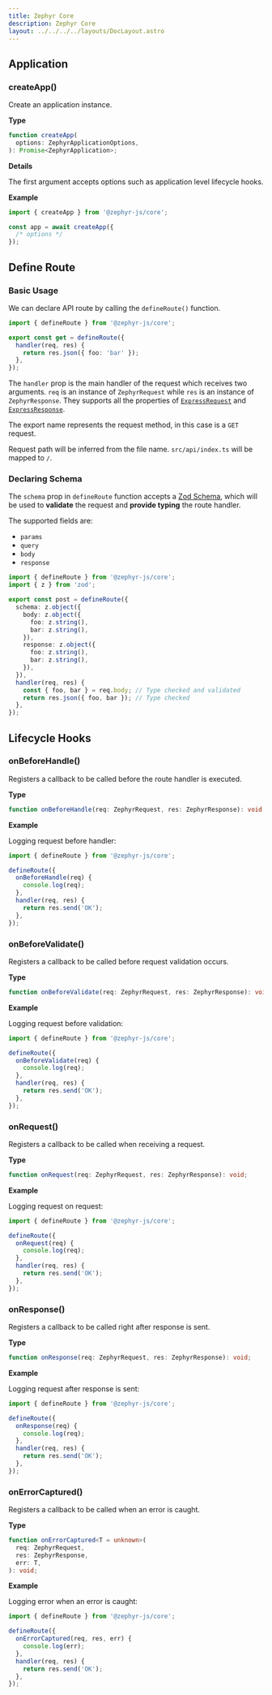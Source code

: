 ```yaml
---
title: Zephyr Core
description: Zephyr Core
layout: ../../../../layouts/DocLayout.astro
---
```


## Application

### createApp()

Create an application instance.

**Type**

```ts
function createApp(
  options: ZephyrApplicationOptions,
): Promise<ZephyrApplication>;
```

**Details**

The first argument accepts options such as application level lifecycle hooks.

**Example**

```ts
import { createApp } from '@zephyr-js/core';

const app = await createApp({
  /* options */
});
```

## Define Route

### Basic Usage

We can declare API route by calling the `defineRoute()` function.

```ts title="src/api/index.ts"
import { defineRoute } from '@zephyr-js/core';

export const get = defineRoute({
  handler(req, res) {
    return res.json({ foo: 'bar' });
  },
});
```

The `handler` prop is the main handler of the request which receives two arguments. `req` is an instance of `ZephyrRequest` while `res` is an instance of `ZephyrResponse`. They supports all the properties of [`ExpressRequest`](https://expressjs.com/en/4x/api.html#req) and [`ExpressResponse`](https://expressjs.com/en/4x/api.html#res).

The export name represents the request method, in this case is a `GET` request.

Request path will be inferred from the file name. `src/api/index.ts` will be mapped to `/`.

### Declaring Schema

The `schema` prop in `defineRoute` function accepts a [Zod Schema](https://zod.dev/?id=objects), which will be used to **validate** the request and **provide typing** the route handler.

The supported fields are:

- `params`
- `query`
- `body`
- `response`

```ts title="src/api/index.ts"
import { defineRoute } from '@zephyr-js/core';
import { z } from 'zod';

export const post = defineRoute({
  schema: z.object({
    body: z.object({
      foo: z.string(),
      bar: z.string(),
    }),
    response: z.object({
      foo: z.string(),
      bar: z.string(),
    }),
  }),
  handler(req, res) {
    const { foo, bar } = req.body; // Type checked and validated
    return res.json({ foo, bar }); // Type checked
  },
});
```

## Lifecycle Hooks

### onBeforeHandle()

Registers a callback to be called before the route handler is executed.

**Type**

```ts
function onBeforeHandle(req: ZephyrRequest, res: ZephyrResponse): void;
```

**Example**

Logging request before handler:

```ts
import { defineRoute } from '@zephyr-js/core';

defineRoute({
  onBeforeHandle(req) {
    console.log(req);
  },
  handler(req, res) {
    return res.send('OK');
  },
});
```

### onBeforeValidate()

Registers a callback to be called before request validation occurs.

**Type**

```ts
function onBeforeValidate(req: ZephyrRequest, res: ZephyrResponse): void;
```

**Example**

Logging request before validation:

```ts
import { defineRoute } from '@zephyr-js/core';

defineRoute({
  onBeforeValidate(req) {
    console.log(req);
  },
  handler(req, res) {
    return res.send('OK');
  },
});
```

### onRequest()

Registers a callback to be called when receiving a request.

**Type**

```ts
function onRequest(req: ZephyrRequest, res: ZephyrResponse): void;
```

**Example**

Logging request on request:

```ts
import { defineRoute } from '@zephyr-js/core';

defineRoute({
  onRequest(req) {
    console.log(req);
  },
  handler(req, res) {
    return res.send('OK');
  },
});
```

### onResponse()

Registers a callback to be called right after response is sent.

**Type**

```ts
function onResponse(req: ZephyrRequest, res: ZephyrResponse): void;
```

**Example**

Logging request after response is sent:

```ts
import { defineRoute } from '@zephyr-js/core';

defineRoute({
  onResponse(req) {
    console.log(req);
  },
  handler(req, res) {
    return res.send('OK');
  },
});
```

### onErrorCaptured()

Registers a callback to be called when an error is caught.

**Type**

```ts
function onErrorCaptured<T = unknown>(
  req: ZephyrRequest,
  res: ZephyrResponse,
  err: T,
): void;
```

**Example**

Logging error when an error is caught:

```ts
import { defineRoute } from '@zephyr-js/core';

defineRoute({
  onErrorCaptured(req, res, err) {
    console.log(err);
  },
  handler(req, res) {
    return res.send('OK');
  },
});
```
